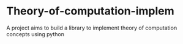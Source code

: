# Theory-of-computation-implem

A project aims to build a library to implement theory of computation concepts using python
